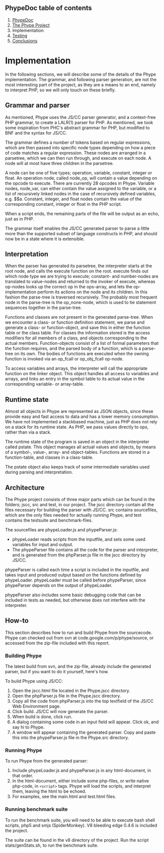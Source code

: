 ## PhypeDoc table of contents ##
  1. [PhypeDoc](PhypeDoc.md)
  1. [The Phype Project](ThePhypeProject.md)
  1. Implementation
  1. [Testing](Testing.md)
  1. [Conclusions](Conclusions.md)

# Implementation #
In the following sections, we will describe some of the details of the Phype implementation. The grammar, and following parser generation, are not the most interesting part of the project, as they are a means to an end, namely to interpret PHP, so we will only touch on these briefly.

## Grammar and parser ##
As mentioned, Phype uses the JS/CC parser generator, and a context-free PHP grammar, to create a LALR(1) parser for PHP. As mentioned, we took some inspiration from PHC's abstract grammar for PHP, but modified to BNF and the syntax for JS/CC.

The grammar defines a number of tokens based on regular expressions, which are then passed into specific node types depending on how a piece of code matches a regular expression. These nodes are arranged in a parsetree, which we can then run through, and execute on each node. A node will at most have three children in the parsetree.

A node can be one of five types; operation, variable, constant, integer or float. An operation node, called node\_op, will contain a value depending on the opcode to execute. There are currently 28 opcodes in Phype. Variable nodes, node\_var, can either contain the value assigned to the variable, or a list of recursively linked nodes in the case of recursively defined variables, e.g. $$a. Constant, integer, and float nodes contain the value of the corresponding constant, integer or float in the PHP script.

When a script ends, the remaining parts of the file will be output as an echo, just as in PHP.

The grammar itself enables the JS/CC generated parser to parse a little more than the supported subset of language constructs in PHP, and should now be in a state where it is extensible.

## Interpretation ##
When the parser has generated its parsetree, the interpreter starts at the root node, and calls the execute function on the root. execute finds out which node type we are trying to execute; constant- and number-nodes are translated to value-nodes and returned to the invoker of execute, whereas op-nodes looks up the correct op in the ops-array, and lets the op-implementation perform its actions on the node and its children. In this fashion the parse-tree is traversed recursively. The probably most frequent node in the parse-tree is the op\_none-node, which is used to tie statement sequences together in the parse-tree.

Functions and classes are not present in the generated parse-tree. When we encounter a class- or function definition statement, we parse and generate a class- or function-object, and save this in either the function table or the class table. For classes the information stored is the access modifiers for all members of a class, and objects corresponding to the actual members. Function-objects consist of a list of formal parameters that the function requires, and the parsed body of a function, which is a parse-tree on its own. The bodies of functions are executed when the owning function is invoked via an op\_fcall or op\_obj\_fcall op-node.

To access variables and arrays, the interpreter will call the appropriate function on the linker object. This object handles all access to variables and arrays, and links an entry in the symbol table to its actual value in the corresponding variable- or array-table.

## Runtime state ##
Almost all objects in Phype are represented as JSON objects, since these provide easy and fast access to data and has a lower memory consumption. We have not implemented a stackbased machine, just as PHP does not rely on a stack for its runtime state. As PHP, we pass values directly to ops, rather than via a stack.

The runtime state of the program is saved in an object in the interpreter called pstate. This object manages all actual values and objects, by means of a symbol-, value-, array- and object-tables. Functions are stored in a function-table, and classes in a class-table.

The pstate object also keeps track of some intermediate variables used during parsing and interpretation.

## Architecture ##
The Phype project consists of three major parts which can be found in the folders; jscc, src and test, in our project. The jscc directory contain all the files necessary for building the parser with JS/CC. src contains sourcefiles, which are the only files needed for actually running Phype, and test contains the testsuite and benchmark-files.

The sourcefiles are phypeLoader.js and phypeParser.js:
  * phypeLoader reads scripts from the inputfile, and sets some used variables for input and output.
  * The phypeParser file contains all the code for the parser and interpreter, and is generated from the phpParser.js file in the jscc directory by JS/CC.

phypeParser is called each time a script is included in the inputfile, and takes input and produced output based on the functions defined by phypeLoader. phypeLoader must be called before phypeParser, since phypeParser depends on the output of phypeLoader.

phypeParser also includes some basic debugging code that can be included in tests as needed, but otherwise does not interfere with the interpreter.

## How-to ##
This section describes how to run and build Phype from the sourcecode. Phype can checked out from svn at code.google.com/p/phype/source, or accessed from the zip-file included with this report.

### Building Phype ###
The latest build from svn, and the zip-file, already include the generated parser, but if you want to do it yourself, here's how.

To build Phype using JS/CC:

  1. Open the jscc.html file located in the Phype.jscc directory.
  1. Open the phpParser.js file in the Phype.jscc directory.
  1. Copy all the code from phpParser.js into the top textfield of the JS/CC Web Environment page.
  1. Click build. JS/CC will now generate the parser.
  1. When build is done, click run.
  1. A dialog containing some code in an input field will appear. Click ok, and say hi to Phype.
  1. A window will appear containing the generated parser. Copy and paste this into the phypeParser.js file in the Phype.src directory.

### Running Phype ###
To run Phype from the generated parser:

  1. Include phypeLoader.js and phypeParser.js in any html-document, in that order.
  1. In the html-document, either include some php-files, or write native php-code, in `<script>` tags. Phype will load the scripts, and interpret them, leaving the html to be echoed.
  1. For examples, see the main.html and test.html files.

### Running benchmark suite ###
To run the benchmark suite, you will need to be able to execute bash shell scripts, php5 and smjs (SpiderMonkey). V8 bleeding edge 0.4.6 is included the project.

The suite can be found in the v8 directory of the project. Run the script stats/genStats.sh, to run the benchmark suite.